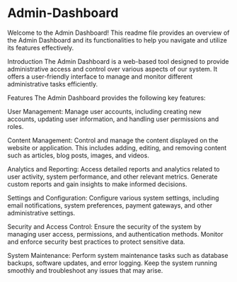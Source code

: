 # Admin-Dashboard
Welcome to the Admin Dashboard! This readme file provides an overview of the Admin Dashboard and its functionalities to help you navigate and utilize its features effectively.

Introduction
The Admin Dashboard is a web-based tool designed to provide administrative access and control over various aspects of our system. It offers a user-friendly interface to manage and monitor different administrative tasks efficiently.

Features
The Admin Dashboard provides the following key features:

User Management: Manage user accounts, including creating new accounts, updating user information, and handling user permissions and roles.

Content Management: Control and manage the content displayed on the website or application. This includes adding, editing, and removing content such as articles, blog posts, images, and videos.

Analytics and Reporting: Access detailed reports and analytics related to user activity, system performance, and other relevant metrics. Generate custom reports and gain insights to make informed decisions.

Settings and Configuration: Configure various system settings, including email notifications, system preferences, payment gateways, and other administrative settings.

Security and Access Control: Ensure the security of the system by managing user access, permissions, and authentication methods. Monitor and enforce security best practices to protect sensitive data.

System Maintenance: Perform system maintenance tasks such as database backups, software updates, and error logging. Keep the system running smoothly and troubleshoot any issues that may arise.